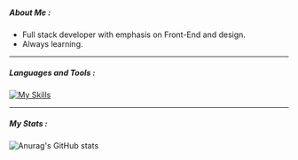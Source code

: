 

<!--
**adi-segal-21/adi-segal-21** is a ✨ _special_ ✨ repository because its `README.md` (this file) appears on your GitHub profile.

Here are some ideas to get you started:

---

##### About Me : 

- Full stack developer with emphasis on Front-End and design. 
- Always learning.

---
##### Languages and Tools :

[![My Skills](https://skillicons.dev/icons?i=js,html,css,rails,ruby,webpack,bootstrap,codepen,figma,github,git,heroku,ps,pr)](https://skillicons.dev)

### My Stats :

![Anurag's GitHub stats](https://github-readme-stats.vercel.app/api?adi-segal-21=anuraghazra&show_icons=true&theme=dracula)

-->


##### About Me : 

- Full stack developer with emphasis on Front-End and design. 
- Always learning.


---

##### Languages and Tools :

[![My Skills](https://skillicons.dev/icons?i=js,html,css,rails,ruby,webpack,bootstrap,codepen,figma,github,git,heroku,ps,pr)](https://skillicons.dev)


---

##### My Stats :

![Anurag's GitHub stats](https://github-readme-stats.vercel.app/api?username=adi-segal-21&show_icons=true&theme=codeSTACKr)
